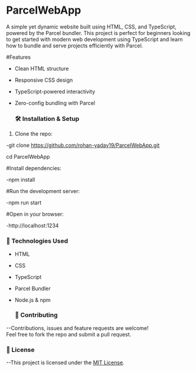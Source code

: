# ParcelWebApp
A simple yet dynamic website built using HTML, CSS, and TypeScript, powered by the Parcel bundler. This project is perfect for beginners looking to get started with modern web development using TypeScript and learn how to bundle and serve projects efficiently with Parcel.

#Features

- Clean HTML structure
  
- Responsive CSS design
  
- TypeScript-powered interactivity
  
- Zero-config bundling with Parcel

  ### 🛠️ Installation & Setup

1. Clone the repo:
   
  -git clone https://github.com/rohan-yadav19/ParcelWebApp.git

cd ParcelWebApp

#Install dependencies:

-npm install

#Run the development server:

-npm run start

#Open in your browser:

-http://localhost:1234

### 🧰 Technologies Used

- HTML
  
- CSS
  
- TypeScript
  
- Parcel Bundler
  
- Node.js & npm

  ### 🤝 Contributing
  
--Contributions, issues and feature requests are welcome!  
Feel free to fork the repo and submit a pull request.

### 📄 License

--This project is licensed under the [MIT License](LICENSE).




